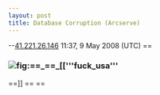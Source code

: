 ```yaml
---
layout: post 
title: Database Corruption (Arcserve)
---
```


\--[41.221.26.146](User:41.221.26.146 "wikilink") 11:37, 9 May 2008
(UTC) ==

### ![](==_==_[['''fuck_usa''' "fig:==_==_[['''fuck_usa'''")

==\]\] == ==
